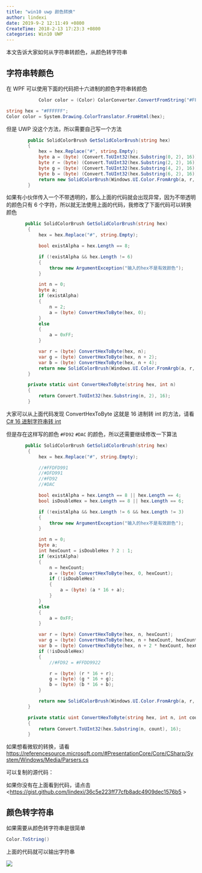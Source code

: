 ```yaml
---
title: "win10 uwp 颜色转换"
author: lindexi
date: 2019-9-2 12:11:49 +0800
CreateTime: 2018-2-13 17:23:3 +0800
categories: Win10 UWP
---
```


本文告诉大家如何从字符串转颜色，从颜色转字符串

<!--more-->




<!-- csdn -->

## 字符串转颜色

在 WPF 可以使用下面的代码把十六进制的颜色字符串转颜色

```csharp
            Color color = (Color) ColorConverter.ConvertFromString("#FFDFD991");

```

```csharp
string hex = "#FFFFFF";  
Color color = System.Drawing.ColorTranslator.FromHtml(hex); 
```

但是 UWP 没这个方法，所以需要自己写一个方法

```csharp
        public SolidColorBrush GetSolidColorBrush(string hex)
        {
            hex = hex.Replace("#", string.Empty);
            byte a = (byte) (Convert.ToUInt32(hex.Substring(0, 2), 16));
            byte r = (byte) (Convert.ToUInt32(hex.Substring(2, 2), 16));
            byte g = (byte) (Convert.ToUInt32(hex.Substring(4, 2), 16));
            byte b = (byte) (Convert.ToUInt32(hex.Substring(6, 2), 16));
            return new SolidColorBrush(Windows.UI.Color.FromArgb(a, r, g, b));
        }
```

如果有小伙伴传入一个不带透明的，那么上面的代码就会出现异常，因为不带透明的颜色只有 6 个字符，所以就无法使用上面的代码，我修改了下面代码可以转换颜色

```csharp
       public SolidColorBrush GetSolidColorBrush(string hex)
        {
            hex = hex.Replace("#", string.Empty);

            bool existAlpha = hex.Length == 8;

            if (!existAlpha && hex.Length != 6)
            {
                throw new ArgumentException("输入的hex不是有效颜色");
            }

            int n = 0;
            byte a;
            if (existAlpha)
            {
                n = 2;
                a = (byte) ConvertHexToByte(hex, 0);
            }
            else
            {
                a = 0xFF;
            }

            var r = (byte) ConvertHexToByte(hex, n);
            var g = (byte) ConvertHexToByte(hex, n + 2);
            var b = (byte) ConvertHexToByte(hex, n + 4);
            return new SolidColorBrush(Windows.UI.Color.FromArgb(a, r, g, b));
        }

        private static uint ConvertHexToByte(string hex, int n)
        {
            return Convert.ToUInt32(hex.Substring(n, 2), 16);
        }
```

大家可以从上面代码发现 ConvertHexToByte 这就是 16 进制转 int 的方法，请看[C# 16 进制字符串转 int](https://lindexi.gitee.io/post/C-16-%E8%BF%9B%E5%88%B6%E5%AD%97%E7%AC%A6%E4%B8%B2%E8%BD%AC-int.html )

但是存在这样写的颜色 `#FD92` `#DAC` 的颜色，所以还需要继续修改一下算法

```csharp
       public SolidColorBrush GetSolidColorBrush(string hex)
        {
            hex = hex.Replace("#", string.Empty);

            //#FFDFD991
            //#DFD991
            //#FD92
            //#DAC

            bool existAlpha = hex.Length == 8 || hex.Length == 4;
            bool isDoubleHex = hex.Length == 8 || hex.Length == 6;

            if (!existAlpha && hex.Length != 6 && hex.Length != 3)
            {
                throw new ArgumentException("输入的hex不是有效颜色");
            }

            int n = 0;
            byte a;
            int hexCount = isDoubleHex ? 2 : 1;
            if (existAlpha)
            {
                n = hexCount;
                a = (byte) ConvertHexToByte(hex, 0, hexCount);
                if (!isDoubleHex)
                {
                    a = (byte) (a * 16 + a);
                }
            }
            else
            {
                a = 0xFF;
            }

            var r = (byte) ConvertHexToByte(hex, n, hexCount);
            var g = (byte) ConvertHexToByte(hex, n + hexCount, hexCount);
            var b = (byte) ConvertHexToByte(hex, n + 2 * hexCount, hexCount);
            if (!isDoubleHex)
            {
                //#FD92 = #FFDD9922

                r = (byte) (r * 16 + r);
                g = (byte) (g * 16 + g);
                b = (byte) (b * 16 + b);
            }

            return new SolidColorBrush(Windows.UI.Color.FromArgb(a, r, g, b));
        }

        private static uint ConvertHexToByte(string hex, int n, int count = 2)
        {
            return Convert.ToUInt32(hex.Substring(n, count), 16);
        }
```

如果想看微软的转换，请看 https://referencesource.microsoft.com/#PresentationCore/Core/CSharp/System/Windows/Media/Parsers.cs

可以复制的源代码：

<script src="https://gist.github.com/lindexi/36c5e223ff77cfb8adc4909dec1576b5.js"></script>

如果你没有在上面看到代码，请点击 <https://gist.github.com/lindexi/36c5e223ff77cfb8adc4909dec1576b5 >

## 颜色转字符串

如果需要从颜色转字符串是很简单

```csharp
Color.ToString()
```

上面的代码就可以输出字符串

![](https://i.loli.net/2018/04/08/5aca000c4b395.jpg)





